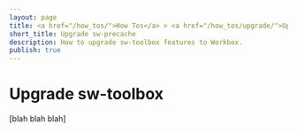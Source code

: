 ```yaml
---
layout: page
title: <a href="/how_tos/">How Tos</a> > <a href="/how_tos/upgrade/">Upgrade Guide</a> > sw-toolbox
short_title: Upgrade sw-precache
description: How to upgrade sw-toolbox features to Workbox.
publish: true
---
```


# Upgrade sw-toolbox

[blah blah blah]